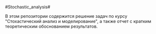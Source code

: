 #Stochastic_analysis#

В этом репозитории содержится решение задач по курсу "Стохастический анализ и моделирование", а также отчет с кратким теоретическим обоснованием результатов.

